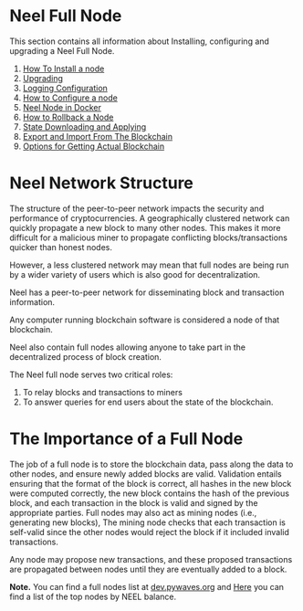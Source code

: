 # Neel Full Node

This section contains all information about Installing, configuring and upgrading a Neel Full Node.

1. [How To Install a node](/neel-full-node/how-to-install-a-node/how-to-install-a-node.md)
2. [Upgrading](/neel-full-node/upgrading.md)
3. [Logging Configuration](/neel-full-node/logging-configuration.md)
4. [How to Configure a node](/neel-full-node/how-to-configure-a-node.md)
5. [Neel Node in Docker](/neel-full-node/waves-node-in-docker.md)
6. [How to Rollback a Node](/neel-full-node/how-to-rollback-a-node.md)
7. [State Downloading and Applying](/neel-full-node/options-for-getting-actual-blockchain/state-downloading-and-applying.md)
8. [Export and Import From The Blockchain](/neel-full-node/options-for-getting-actual-blockchain/export-and-import-from-the-blockchain.md)
9. [Options for Getting Actual Blockchain](/neel-full-node/options-for-getting-actual-blockchain.md)

# Neel Network Structure

The structure of the peer-to-peer network impacts the security and performance of cryptocurrencies. A geographically clustered network can quickly propagate a new block to many other nodes. This makes it more difficult for a malicious miner to propagate conflicting blocks/transactions quicker than honest nodes.

However, a less clustered network may mean that full nodes are being run by a wider variety of users which is also good for decentralization.

Neel has a peer-to-peer network for disseminating block and transaction information.

Any computer running blockchain software is considered a node of that blockchain.

Neel also contain full nodes allowing anyone to take part in the decentralized process of block creation.

The Neel full node serves two critical roles:

1. To relay blocks and transactions to miners
2. To answer queries for end users about the state of the blockchain.

# The Importance of a Full Node

The job of a full node is to store the blockchain data, pass along the data to other nodes, and ensure newly added blocks are valid. Validation entails ensuring that the format of the block is correct, all hashes in the new block were computed correctly, the new block contains the hash of the previous block, and each transaction in the block is valid and signed by the appropriate parties. Full nodes may also act as mining nodes \(i.e., generating new blocks\), The mining node checks that each transaction is self-valid since the other nodes would reject the block if it included invalid transactions.

Any node may propose new transactions, and these proposed transactions are propagated between nodes until they are eventually added to a block.

**Note.** You can find a full nodes list at [dev.pywaves.org](http://dev.pywaves.org/generators/) and [Here](https://wavesplatform.com/leasing#nodes) you can find a list of the top nodes by NEEL balance.

